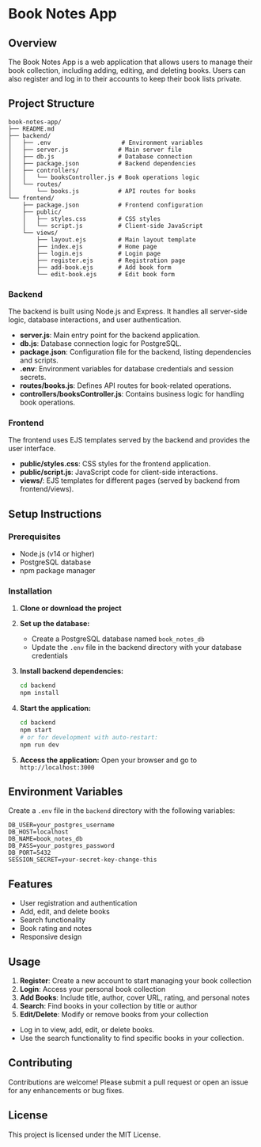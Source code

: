 # Book Notes App

## Overview
The Book Notes App is a web application that allows users to manage their book collection, including adding, editing, and deleting books. Users can also register and log in to their accounts to keep their book lists private.

## Project Structure
```
book-notes-app/
├── README.md
├── backend/
│   ├── .env                    # Environment variables
│   ├── server.js              # Main server file
│   ├── db.js                  # Database connection
│   ├── package.json           # Backend dependencies
│   ├── controllers/
│   │   └── booksController.js # Book operations logic
│   └── routes/
│       └── books.js           # API routes for books
└── frontend/
    ├── package.json           # Frontend configuration
    ├── public/
    │   ├── styles.css         # CSS styles
    │   └── script.js          # Client-side JavaScript
    └── views/
        ├── layout.ejs         # Main layout template
        ├── index.ejs          # Home page
        ├── login.ejs          # Login page
        ├── register.ejs       # Registration page
        ├── add-book.ejs       # Add book form
        └── edit-book.ejs      # Edit book form
```

### Backend
The backend is built using Node.js and Express. It handles all server-side logic, database interactions, and user authentication.

- **server.js**: Main entry point for the backend application.
- **db.js**: Database connection logic for PostgreSQL.
- **package.json**: Configuration file for the backend, listing dependencies and scripts.
- **.env**: Environment variables for database credentials and session secrets.
- **routes/books.js**: Defines API routes for book-related operations.
- **controllers/booksController.js**: Contains business logic for handling book operations.

### Frontend
The frontend uses EJS templates served by the backend and provides the user interface.

- **public/styles.css**: CSS styles for the frontend application.
- **public/script.js**: JavaScript code for client-side interactions.
- **views/**: EJS templates for different pages (served by backend from frontend/views).

## Setup Instructions

### Prerequisites
- Node.js (v14 or higher)
- PostgreSQL database
- npm package manager

### Installation
1. **Clone or download the project**
2. **Set up the database:**
   - Create a PostgreSQL database named `book_notes_db`
   - Update the `.env` file in the backend directory with your database credentials

3. **Install backend dependencies:**
   ```bash
   cd backend
   npm install
   ```

4. **Start the application:**
   ```bash
   cd backend
   npm start
   # or for development with auto-restart:
   npm run dev
   ```

5. **Access the application:**
   Open your browser and go to `http://localhost:3000`

## Environment Variables
Create a `.env` file in the `backend` directory with the following variables:
```
DB_USER=your_postgres_username
DB_HOST=localhost
DB_NAME=book_notes_db
DB_PASS=your_postgres_password
DB_PORT=5432
SESSION_SECRET=your-secret-key-change-this
```

## Features
- User registration and authentication
- Add, edit, and delete books
- Search functionality
- Book rating and notes
- Responsive design

## Usage
1. **Register**: Create a new account to start managing your book collection
2. **Login**: Access your personal book collection
3. **Add Books**: Include title, author, cover URL, rating, and personal notes
4. **Search**: Find books in your collection by title or author
5. **Edit/Delete**: Modify or remove books from your collection
- Log in to view, add, edit, or delete books.
- Use the search functionality to find specific books in your collection.

## Contributing
Contributions are welcome! Please submit a pull request or open an issue for any enhancements or bug fixes.

## License
This project is licensed under the MIT License.